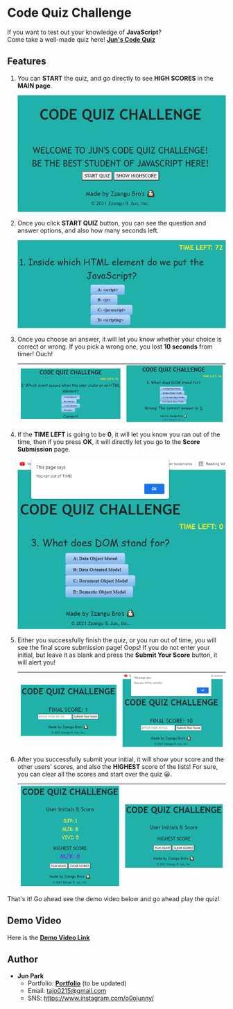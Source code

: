 # Code Quiz Challenge
If you want to test out your knowledge of **JavaScript**?  
Come take a well-made quiz here! [**Jun's Code Quiz**](https://zzangu0215.github.io/BootCamp-Homework4-Code_Quiz/)

## Features

1. You can **START** the quiz, and go directly to see **HIGH SCORES** in the **MAIN page**. 

    ![Image Caption](images/main-page.PNG)

2. Once you click **START QUIZ** button, you can see the question and answer options, and also how many seconds left. 

    ![Image Caption](images/timer.PNG)

3. Once you choose an answer, it will let you know whether your choice is correct or wrong. If you pick a wrong one, you lost **10 seconds** from timer! Ouch!

    | ![Image Caption](images/correct.PNG) | ![Image Caption](images/wrong.PNG) | 
    |----|----|

4. If the **TIME LEFT** is going to be **0**, it will let you know you ran out of the time, then if you press **OK**, it will directly let you go to the **Score Submission** page.

    ![Image Caption](images/ran-out-time.PNG)

5. Either you successfully finish the quiz, or you run out of time, you will see the final score submission page! Oops! If you do not enter your initial, but leave it as blank and press the **Submit Your Score** button, it will alert you!

    ![Image Caption](images/score-submit.PNG) | ![Image Caption](images/initial-alert.PNG) | 
    |----|----|

6. After you successfully submit your initial, it will show your score and the other users' scores, and also the **HIGHEST** score of the lists! For sure, you can clear all the scores and start over the quiz 😀. 

    ![Image Caption](images/high-score.PNG) | ![Image Caption](images/clear-score.PNG) | 
    |----|----|

That's it! Go ahead see the demo video below and go ahead play the quiz!

## Demo Video

Here is the [**Demo Video Link**](https://youtu.be/1dvT11q3tHE)

## Author

- **Jun Park**
    - Portfolio: [**Portfolio**](https://zzangu0215.github.io/portfolio/) (to be updated)
    - Email: tajo0215@gmail.com
    - SNS: https://www.instagram.com/o0ojunny/